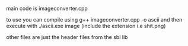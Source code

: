 main code is imageconverter.cpp

to use you can compile using g++ imageconverter.cpp -o ascii and then execute
with ./ascii.exe image  (include the extension i.e shit.png)

other files are just the header files from the sbl lib
